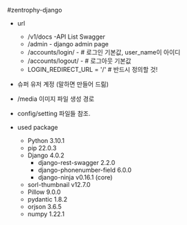 #zentrophy-django

* url
  * /v1/docs -API List Swagger
  * /admin - django admin page
  * /accounts/login/ -  # 로그인 기본값, user_name이 아이디
  * /accounts/logout/ -  # 로그아웃 기본값
  * LOGIN_REDIRECT_URL = '/'  # 반드시 정의할 것!


* 슈퍼 유저 계정 (말하면 만들어 드릶)
* /media 이미지 파일 생성 경로
* config/setting 파일들 참조.

* used package
  * Python 3.10.1
  * pip	22.0.3
  * Django	4.0.2
    * django-rest-swagger	2.2.0
    * django-phonenumber-field	6.0.0
    * django-ninja	v0.16.1 (core)
  * sorl-thumbnail	v12.7.0
  * Pillow	9.0.0
  * pydantic	1.8.2
  * orjson	3.6.5
  * numpy	1.22.1

